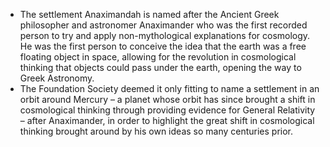 - The settlement Anaximandah is named after the Ancient Greek philosopher and astronomer Anaximander who was the first recorded person to try and apply non-mythological explanations for cosmology. He was the first person to conceive the idea that the earth was a free floating object in space, allowing for the revolution in cosmological thinking that objects could pass under the earth, opening the way to Greek Astronomy.
- The Foundation Society deemed it only fitting to name a settlement in an orbit around Mercury – a planet whose orbit has since brought a shift in cosmological thinking through providing evidence for General Relativity – after Anaximander, in order to highlight the great shift in cosmological thinking brought around by his own ideas so many centuries prior.